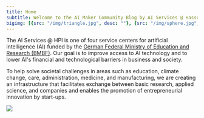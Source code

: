 ```yaml
---
title: Home
subtitle: Welcome to the AI Maker Community Blog by AI Services @ Hasso Plattner Institut
bigimg: [{src: "/img/triangle.jpg", desc: ""}, {src: "/img/sphere.jpg", desc: ""}, {src: "/img/hexagon.jpg", desc: ""}]
---
```


The AI Services @ HPI is one of four service centers for artificial intelligence (AI) funded by the [German Federal Ministry of Education and Research (BMBF)](https://www.bundesregierung.de/breg-en/federal-government/ministries/federal-ministry-of-education). Our goal is to improve access to AI technology and to lower AI's financial and technological barriers in business and society. 

To help solve societal challenges in areas such as education, climate change, care, administration, medicine, and manufacturing, we are creating an infrastructure that facilitates exchange between basic research, applied science, and companies and enables the promotion of entrepreneurial innovation by start-ups.

![](/img/ai_centers_2.png)

